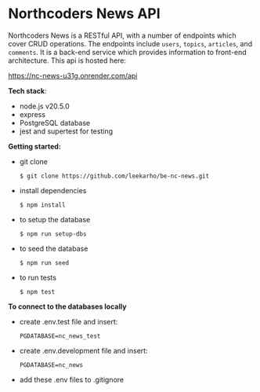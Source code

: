 # Northcoders News API

Northcoders News is a RESTful API, with a number of endpoints which cover CRUD operations. The endpoints include `users`, `topics`, `articles`, and `comments`. It is a back-end service which provides information to front-end architecture. This api is hosted here:

https://nc-news-u31g.onrender.com/api

**Tech stack**:

- node.js v20.5.0
- express
- PostgreSQL database
- jest and supertest for testing

**Getting started:**

- git clone

  ```
  $ git clone https://github.com/leekarho/be-nc-news.git
  ```

- install dependencies

  ```
  $ npm install
  ```

- to setup the database

  ```
  $ npm run setup-dbs
  ```

- to seed the database

  ```
  $ npm run seed
  ```

- to run tests
  ```
  $ npm test
  ```

**To connect to the databases locally**

- create .env.test file and insert:

  `PGDATABASE=nc_news_test`

- create .env.development file and insert:

  `PGDATABASE=nc_news`

- add these .env files to .gitignore
